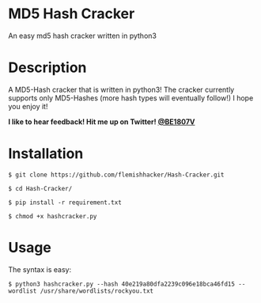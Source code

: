 # MD5 Hash Cracker
An easy md5 hash cracker written in python3

# Description
A MD5-Hash cracker that is written in python3! The cracker currently supports only MD5-Hashes (more hash types will eventually follow!) I hope you enjoy it! 

**I like to hear feedback! Hit me up on Twitter! [@BE1807V](https://twitter.com/be1807v)**


# Installation
`$ git clone https://github.com/flemishhacker/Hash-Cracker.git`

`$ cd Hash-Cracker/`

`$ pip install -r requirement.txt`

`$ chmod +x hashcracker.py`

# Usage
The syntax is easy:

`$ python3 hashcracker.py --hash 40e219a80dfa2239c096e18bca46fd15 --wordlist /usr/share/wordlists/rockyou.txt`
